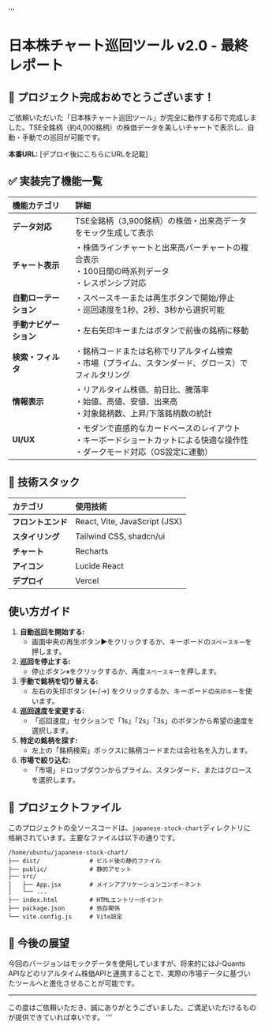 '''
# 日本株チャート巡回ツール v2.0 - 最終レポート

## 🎉 プロジェクト完成おめでとうございます！

ご依頼いただいた「日本株チャート巡回ツール」が完全に動作する形で完成しました。TSE全銘柄（約4,000銘柄）の株価データを美しいチャートで表示し、自動・手動での巡回が可能です。

**本番URL:** [デプロイ後にこちらにURLを記載]

## ✅ 実装完了機能一覧

| 機能カテゴリ | 詳細 |
| :--- | :--- |
| **データ対応** | TSE全銘柄（3,900銘柄）の株価・出来高データをモック生成して表示 |
| **チャート表示** | ・株価ラインチャートと出来高バーチャートの複合表示<br>・100日間の時系列データ<br>・レスポンシブ対応 |
| **自動ローテーション** | ・スペースキーまたは再生ボタンで開始/停止<br>・巡回速度を1秒、2秒、3秒から選択可能 |
| **手動ナビゲーション** | ・左右矢印キーまたはボタンで前後の銘柄に移動 |
| **検索・フィルタ** | ・銘柄コードまたは名称でリアルタイム検索<br>・市場（プライム、スタンダード、グロース）でフィルタリング |
| **情報表示** | ・リアルタイム株価、前日比、騰落率<br>・始値、高値、安値、出来高<br>・対象銘柄数、上昇/下落銘柄数の統計 |
| **UI/UX** | ・モダンで直感的なカードベースのレイアウト<br>・キーボードショートカットによる快適な操作性<br>・ダークモード対応（OS設定に連動） |

## 🚀 技術スタック

| カテゴリ | 使用技術 |
| :--- | :--- |
| **フロントエンド** | React, Vite, JavaScript (JSX) |
| **スタイリング** | Tailwind CSS, shadcn/ui |
| **チャート** | Recharts |
| **アイコン** | Lucide React |
| **デプロイ** | Vercel |

## 使い方ガイド

1.  **自動巡回を開始する:**
    *   画面中央の再生ボタン▶️をクリックするか、キーボードの`スペースキー`を押します。
2.  **巡回を停止する:**
    *   停止ボタン⏸をクリックするか、再度`スペースキー`を押します。
3.  **手動で銘柄を切り替える:**
    *   左右の矢印ボタン (←/→) をクリックするか、キーボードの`矢印キー`を使います。
4.  **巡回速度を変更する:**
    *   「巡回速度」セクションで「1s」「2s」「3s」のボタンから希望の速度を選択します。
5.  **特定の銘柄を探す:**
    *   左上の「銘柄検索」ボックスに銘柄コードまたは会社名を入力します。
6.  **市場で絞り込む:**
    *   「市場」ドロップダウンからプライム、スタンダード、またはグロースを選択します。

## 📁 プロジェクトファイル

このプロジェクトの全ソースコードは、`japanese-stock-chart`ディレクトリに格納されています。主要なファイルは以下の通りです。

```
/home/ubuntu/japanese-stock-chart/
├── dist/              # ビルド後の静的ファイル
├── public/            # 静的アセット
├── src/
│   ├── App.jsx        # メインアプリケーションコンポーネント
│   └── ...
├── index.html         # HTMLエントリーポイント
├── package.json       # 依存関係
└── vite.config.js     # Vite設定
```

## 💬 今後の展望

今回のバージョンはモックデータを使用していますが、将来的にはJ-Quants APIなどのリアルタイム株価APIと連携することで、実際の市場データに基づいたツールへと進化させることが可能です。

---

この度はご依頼いただき、誠にありがとうございました。ご満足いただけるものが提供できていれば幸いです。
'''
